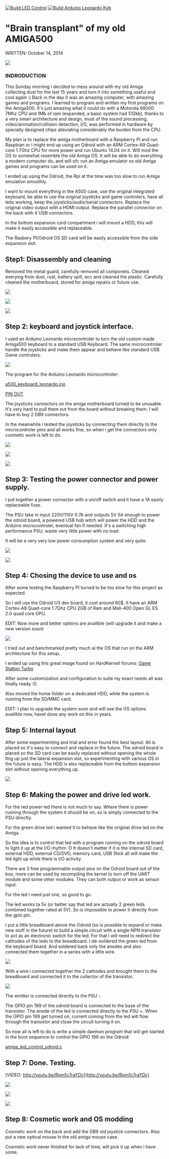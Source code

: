 [![Build LED Control](https://github.com/arvvoid/amiga.undead/actions/workflows/build-led-control.yml/badge.svg)](https://github.com/arvvoid/amiga.undead/actions/workflows/build-led-control.yml) [![Build Arduino Leonardo Kyb](https://github.com/arvvoid/Amiga500-USB-Keyboard-Leonardo/actions/workflows/verify.yml/badge.svg?branch=main)](https://github.com/arvvoid/Amiga500-USB-Keyboard-Leonardo/actions/workflows/verify.yml)

# "Brain transplant" of my old AMIGA500

WRITTEN: October 14, 2014

![](images/image5.jpg)

### INDRODUCTION

This Sunday morning i decided to mess around with my old Amiga collecting dust for the last 15 years and turn it into something useful and cool again :) Back in the day it was an amazing computer, with amazing games and programs. I learned to program and written my first programs on the Amiga500. It's just amazing what it could do with a Motorola 68000 7Mhz CPU and 1Mb of ram (expanded, a basic system had 512kb), thanks to a very smart architecture and design, most of the sound processing, video/animation/collision detection, I/O, was performed in hardware by specially designed chips alleviating considerably the burden from the CPU.

My plan is to replace the amiga motherboard with a Raspberry PI and run Raspbian or i might end up using an Odroid with an ARM Cortex-A9 Quad-core 1.7Ghz CPU for more power and run Ubuntu 14.04 on it. Will mod the OS to somewhat resemble the old Amiga OS. It will be able to do everything a modern computer do, and will ofc run an Amiga emulator so old Amiga games and programs can be used on it.

I ended up using the Odroid, the Rpi at the time was too slow to run Amiga emulation smoothly.

I want to mount everything in the A500 case, use the original integrated keyboard, be able to use the original joysticks and game controlers, have all leds working, keep the joysticks/audio/serial connectors. Replace the original video output with a HDMI output. Replace the parallel connector on the back with 4 USB connectors.

In the bottom expansion card compartment i will mount a HDD, this will make it easily accessible and replaceable.

The Rasbery PI/Odroid OS SD card will be easily accessible from the side expansion slot.


## Step1: Disassembly and cleaning

Removed the metal guard, carefully removed all componets. Cleaned everying from dust, rust, battery spill, ecc and cleaned the plastic.
Carefully cleaned the motherboard, stored for amiga repairs or future use.

![](images/image14.jpg)

![](images/image19.jpg)

![](images/image7.jpg)


## Step 2: keyboard and joystick interface.

I used an Arduino Leonardo microcontroler to turn the old custom made Amiga500 keyboard to a standard USB Keyboard. The same microcontroler handle the joysticks and make them appear and behave like standard USB Game controlers.

![](images/image12.jpg)

The program for the Arduino Leonardo microcontroler:

[a500_keyboard_leonardo.ino](https://github.com/arvvoid/amiga.undead/blob/master/leonardo_a500_keyboard/a500_keyboard_leonardo.ino)


[PIN OUT](https://github.com/arvvoid/amiga.undead/blob/master/leonardo_a500_keyboard/pins.txt)

The joysticks connectors on the amiga motherboard turned to be unusable. It's very hard to pull them out from the board without breaking them. I will have to buy 2 DB9 connectors.

In the meanwhile i tested the joysticks by connecting them directly to the microcontroler pins and all works fine, so when i get the connectors only cosmetic work is left to do.

![](images/image10.jpg)

![](images/image8.jpg)

![](images/image2.jpg)

## Step 3: Testing the power connector and power supply.

I put together a power connector with a on/off switch and it have a 1A easily replaceable fuse.

The PSU take in input 220V/110V 0.7A and outputs 5V 5A enough to power the odroid board, a powered USB hub witch will power the HDD and the Arduino microcontroler, eventual fan if needed. It's a switching high performance PSU, waste very little power with no load.


It will be a very very low power consumption system and very quite.

![](images/image3.jpg)

![](images/image11.jpg)

## Step 4: Chosing the device to use and os

After some testing the Raspberry PI turned to be too slow for this project as expected.

So i will use the Odroid U3 dev board, it cost around 60$. It have an ARM Cortex-A9 Quad-core 1.7Ghz CPU 2GB of Ram and Mali-400 Open GL ES 2.0 quad core GPU.

EDIT: Now more and better options are availible (will upgrade it and make a new version soon)

![](images/image18.jpg)

I tried out and benchmarked pretty much al the OS that run on the ARM architecture for this setup.

I ended up using this great image found on HardKernell forums: [Game Station Turbo](https://forum.odroid.com/viewtopic.php?f=11&t=2684)

After some customization and configuration to suite my exact needs all was finally ready :D

Also moved the home folder on a dedicated HDD, while the system is running from the SD/MMC card.

EDIT: I plan to upgrade the system soon and will see the OS options availible now, havet done any work on this in years.

## Step 5: Internal layout

After some experimenting and trial and error found the best layout. All is placed so it's easy to connect and replace in the future. The odroid board is placed so the SD card can be easily replaced without opening the whole thig up just the lateral expansion slot, so experimenting with various OS in the future is easy. The HDD is also replaceable from the bottom expansion slot without opening everything up.

![](images/image4.jpg)

## Step 6: Making the power and drive led work.

For the red power led there is not much to say. Where there is power running through the system it should be on, so is simply connected to the PSU directly.

For the green drive led i wanted it to behave like the original drive led on the Amiga.

So the idea is to control that led with a program running on the odroid board to light it up at the I/O rhythm :D It doesn't metter if it is the internal SD card, external HDD, external CD/DVD, memory card, USB Stick all will make the led light up while there is I/O activity.


There are 3 free programmable output pins on the Odroid board out of the box, more can be used by recompiling the kernel to turn off the UART module and some other modules. They can both output or work as sensor input.

For the led i need just one, so good to go.

The led works ta 5v (or better say that led are actually 2 green leds combined together rated at 5V).
So is impossible to power it directly from the gpio pin.

I put a little breadboard above the Odroid (so is possible to expand or make new stuff in the future) to build a simple circuit with a single NPN transistor to act as an electronic switch for the led. For that i will need to redirect the cathodes of the leds to the breadboard.
I de-soldered the green led from the keyboard board. And soldered back only the anodes and also connected them together in a series with a little wire.

![](images/image17.jpg)

With a wire i connected together the 2 cathodes and brought them to the breadboard and connected it to the collector of the transistor.

![](images/image13.jpg)

The emitter is connected directly to the PSU -.


The GPIO pin 199 of the odroid board is connected to the base of the transistor. The anode of the led is connected directly to the PSU +. When the GPIO pin 199 get turned on, current coming from the led will flow through the transistor and close the circuit turning it on.


So now all is left to do is write a simple daemon program that will get started in the boot sequence to control the GPIO 199 on the Odroid:

[amiga_led_control_odroid.c](https://github.com/arvvoid/amiga.undead/blob/master/led_control/amiga_led_control_odroid.c)

## Step 7: Done. Testing.

[VIDEO: http://youtu.be/Rpm1c7raYDc](http://youtu.be/Rpm1c7raYDc)


![](images/image4.jpg)

![](images/image16.jpg)

![](images/image1.jpg)

## Step 8: Cosmetic work and OS modding

Cosmetic work on the back and add the DB9 old joystick connectors. 
Also put a new optical mouse in the old amiga mouse case.

Cosmetic work never finished for lack of time, will pick it up when i have some.
